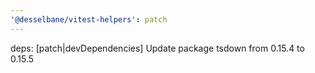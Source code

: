 ```yaml
---
'@desselbane/vitest-helpers': patch
---
```


deps: [patch|devDependencies] Update package tsdown from 0.15.4 to 0.15.5
